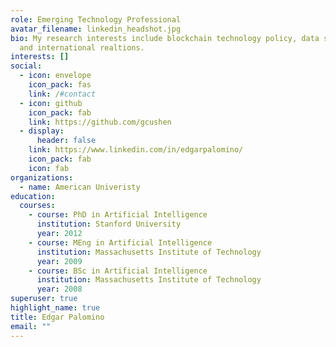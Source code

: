 ```yaml
---
role: Emerging Technology Professional
avatar_filename: linkedin_headshot.jpg
bio: My research interests include blockchain technology policy, data science,
  and international realtions.
interests: []
social:
  - icon: envelope
    icon_pack: fas
    link: /#contact
  - icon: github
    icon_pack: fab
    link: https://github.com/gcushen
  - display:
      header: false
    link: https://www.linkedin.com/in/edgarpalomino/
    icon_pack: fab
    icon: fab
organizations:
  - name: American Univeristy
education:
  courses:
    - course: PhD in Artificial Intelligence
      institution: Stanford University
      year: 2012
    - course: MEng in Artificial Intelligence
      institution: Massachusetts Institute of Technology
      year: 2009
    - course: BSc in Artificial Intelligence
      institution: Massachusetts Institute of Technology
      year: 2008
superuser: true
highlight_name: true
title: Edgar Palomino
email: ""
---
```

